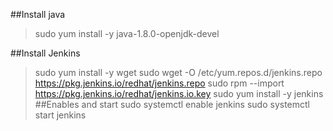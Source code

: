 ##Install java
> sudo yum install -y java-1.8.0-openjdk-devel

##Install Jenkins
> sudo yum install -y wget
> sudo wget -O /etc/yum.repos.d/jenkins.repo https://pkg.jenkins.io/redhat/jenkins.repo
> sudo rpm --import https://pkg.jenkins.io/redhat/jenkins.io.key
> sudo yum install -y jenkins
##Enables and start
> sudo systemctl enable jenkins
> sudo systemctl start jenkins